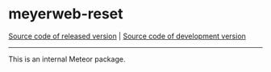 # meyerweb-reset
[Source code of released version](https://github.com/meteor/meteor/tree/master/packages/meyerweb-reset) | [Source code of development version](https://github.com/meteor/meteor/tree/devel/packages/meyerweb-reset)
***

This is an internal Meteor package.